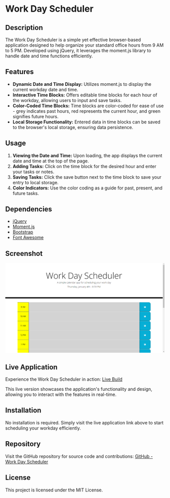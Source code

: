 # Work Day Scheduler


## Description 

The Work Day Scheduler is a simple yet effective browser-based application designed to help organize your standard office hours from 9 AM to 5 PM. Developed using jQuery, it leverages the moment.js library to handle date and time functions efficiently.

## Features

- **Dynamic Date and Time Display:** Utilizes moment.js to display the current workday date and time.
- **Interactive Time Blocks:** Offers editable time blocks for each hour of the workday, allowing users to input and save tasks.
- **Color-Coded Time Blocks:** Time blocks are color-coded for ease of use - grey indicates past hours, red represents the current hour, and green signifies future hours.
- **Local Storage Functionality:** Entered data in time blocks can be saved to the browser's local storage, ensuring data persistence.

## Usage

1. **Viewing the Date and Time:** Upon loading, the app displays the current date and time at the top of the page.
2. **Adding Tasks:** Click on the time block for the desired hour and enter your tasks or notes.
3. **Saving Tasks:** Click the save button next to the time block to save your entry to local storage.
4. **Color Indicators:** Use the color coding as a guide for past, present, and future tasks.

## Dependencies

- [jQuery](https://jquery.com/)
- [Moment.js](https://momentjs.com/)
- [Bootstrap](https://getbootstrap.com/)
- [Font Awesome](https://fontawesome.com/)

## Screenshot

![work-day-scheduler](./assets/images/work-day-scheduler.png)

## Live Application

Experience the Work Day Scheduler in action: [Live Build](https://pav85.github.io/work-day-scheduler/)

This live version showcases the application's functionality and design, allowing you to interact with the features in real-time.

## Installation

No installation is required. Simply visit the live application link above to start scheduling your workday efficiently.


## Repository

Visit the GitHub repository for source code and contributions: [GitHub - Work Day Scheduler](https://github.com/Pav85/work-day-scheduler)

## License

This project is licensed under the MIT License.





